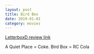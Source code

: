 ```yaml
---
layout: post
title: Bird Box
date: 2019-01-01
category: movies
---
```

 
[LetterboxD review link](https://letterboxd.com/samarthbhaskar/film/bird-box/)

A Quiet Place = Coke. Bird Box = RC Cola